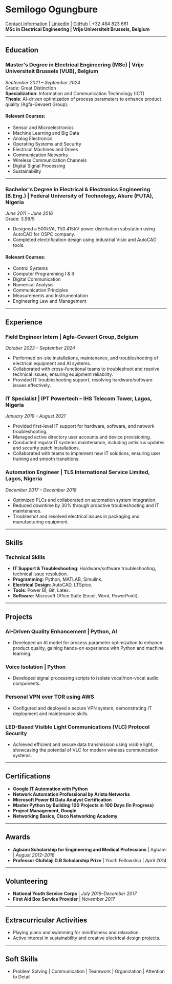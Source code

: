 # Semilogo Ogungbure

[Contact Information](mailto:semilogoolusola@gmail.com) | [LinkedIn](#) | [GitHub](https://github.com/SemilogoDan) | +32 484 823 661  
**MSc in Electrical Engineering | Vrije Universiteit Brussels, Belgium**

---

## Education

### Master's Degree in Electrical Engineering (MSc) | Vrije Universiteit Brussels (VUB), Belgium  
*September 2021 – September 2024*  
Grade: Great Distinction  
**Specialization**: Information and Communication Technology (ICT)  
**Thesis**: AI-driven optimization of process parameters to enhance product quality (Agfa-Gevaert Group).  

#### Relevant Courses:
- Sensor and Microelectronics
- Machine Learning and Big Data
- Analog Electronics
- Operating Systems and Security
- Electrical Machines and Drives
- Communication Networks
- Wireless Communication Channels
- Digital Signal Processing
- Sustainability

---

### Bachelor's Degree in Electrical & Electronics Engineering (B.Eng.) | Federal University of Technology, Akure (FUTA), Nigeria  
*June 2011 – June 2016*  
Grade: 3.99/5  
- Designed a 500kVA, 11/0.415kV power distribution substation using AutoCAD for OSPC company.  
- Completed electrification design using industrial Visio and AutoCAD tools.

#### Relevant Courses:
- Control Systems
- Computer Programming I & II
- Digital Communication
- Numerical Analysis
- Communication Principles
- Measurements and Instrumentation
- Engineering Law and Management

---

## Experience

### Field Engineer Intern | Agfa-Gevaert Group, Belgium  
*October 2023 – September 2024*  
- Performed on-site installations, maintenance, and troubleshooting of electrical equipment and AI systems.  
- Collaborated with cross-functional teams to troubleshoot and resolve technical issues, ensuring equipment reliability.  
- Provided IT troubleshooting support, resolving hardware/software issues effectively.

### IT Specialist | IPT Powertech – IHS Telecom Tower, Lagos, Nigeria  
*January 2019 – August 2021*  
- Provided first-level IT support for hardware, software, and network troubleshooting.  
- Managed active directory user accounts and device provisioning.  
- Conducted regular IT systems maintenance, including antivirus updates and security patch installations.  
- Collaborated with teams to implement new IT solutions, ensuring user training and smooth transitions.

### Automation Engineer | TLS International Service Limited, Lagos, Nigeria  
*December 2017 – December 2018*  
- Optimized PLCs and collaborated on automation system integration.  
- Reduced downtime by 30% through proactive troubleshooting and IT maintenance.  
- Troubleshot and resolved electrical issues in packaging and manufacturing equipment.

---

## Skills

### Technical Skills
- **IT Support & Troubleshooting**: Hardware/software troubleshooting, technical issue resolution.
- **Programming**: Python, MATLAB, Simulink.
- **Electrical Design**: AutoCAD, LTSpice.
- **Tools**: Power BI, Git, Latex.
- **Software**: Microsoft Office Suite (Excel, Word, PowerPoint).

---

## Projects

### AI-Driven Quality Enhancement | Python, AI  
- Developed an AI model for process parameter optimization to enhance product quality, gaining hands-on experience with Python and machine learning.

### Voice Isolation | Python  
- Developed signal processing scripts to isolate vocal/non-vocal audio components.

### Personal VPN over TOR using AWS  
- Configured and deployed a secure VPN system, demonstrating IT deployment and maintenance skills.

### LED-Based Visible Light Communications (VLC) Protocol Security  
- Achieved efficient and secure data transmission using visible light, showcasing the potential of VLC for modern wireless communication systems.

---

## Certifications
- **Google IT Automation with Python**  
- **Network Automation Professional by Arista Networks**  
- **Microsoft Power BI Data Analyst Certification**  
- **Master Python by Building 100 Projects in 100 Days (In Progress)**  
- **Project Management, Google**  
- **Networking Basics, Cisco Networking Academy**

---

## Awards
- **Agbami Scholarship for Engineering and Medical Professions** | Agbami | *August 2012–2016*  
- **Professor Olufolaji D.B Scholarship Prize** | Youth Fellowship | *April 2014*

---

## Volunteering

- **National Youth Service Corps** | *July 2016–December 2017*  
- **First Aid Box Service Provider** | *November 2017*

---

## Extracurricular Activities
- Playing piano and swimming for mindfulness and relaxation.  
- Active interest in sustainability and creative electrical design projects.

---

## Soft Skills
- Problem Solving | Communication | Teamwork | Organization | Attention to Detail
